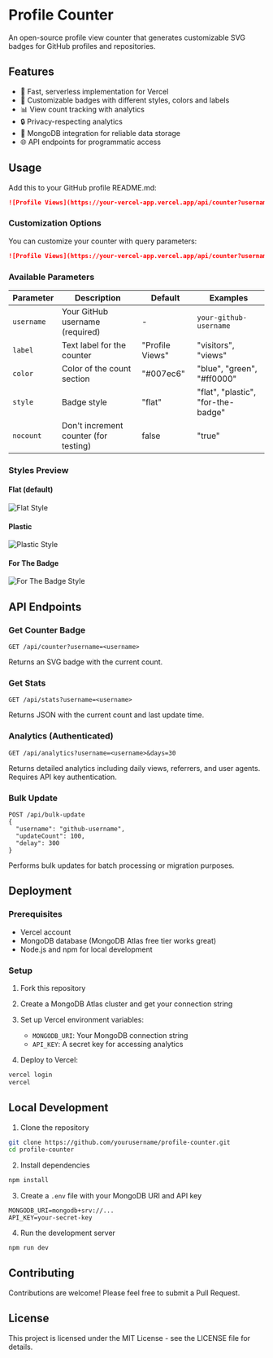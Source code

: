 # Profile Counter

An open-source profile view counter that generates customizable SVG badges for GitHub profiles and repositories.

## Features

- 🚀 Fast, serverless implementation for Vercel
- 🎨 Customizable badges with different styles, colors and labels
- 📊 View count tracking with analytics
- 🔒 Privacy-respecting analytics
- 💾 MongoDB integration for reliable data storage
- 🌐 API endpoints for programmatic access

## Usage

Add this to your GitHub profile README.md:

```markdown
![Profile Views](https://your-vercel-app.vercel.app/api/counter?username=your-github-username)
```

### Customization Options

You can customize your counter with query parameters:

```markdown
![Profile Views](https://your-vercel-app.vercel.app/api/counter?username=your-github-username&label=visitors&color=blue&style=plastic)
```

### Available Parameters

| Parameter | Description | Default | Examples |
|-----------|-------------|---------|----------|
| `username` | Your GitHub username (required) | - | `your-github-username` |
| `label` | Text label for the counter | "Profile Views" | "visitors", "views" |
| `color` | Color of the count section | "#007ec6" | "blue", "green", "#ff0000" |
| `style` | Badge style | "flat" | "flat", "plastic", "for-the-badge" |
| `nocount` | Don't increment counter (for testing) | false | "true" |

### Styles Preview

#### Flat (default)
![Flat Style](https://img.shields.io/badge/Profile%20Views-1024-blue?style=flat)

#### Plastic
![Plastic Style](https://img.shields.io/badge/Profile%20Views-1024-blue?style=plastic)

#### For The Badge
![For The Badge Style](https://img.shields.io/badge/PROFILE%20VIEWS-1024-blue?style=for-the-badge)

## API Endpoints

### Get Counter Badge
```
GET /api/counter?username=<username>
```
Returns an SVG badge with the current count.

### Get Stats
```
GET /api/stats?username=<username>
```
Returns JSON with the current count and last update time.

### Analytics (Authenticated)
```
GET /api/analytics?username=<username>&days=30
```
Returns detailed analytics including daily views, referrers, and user agents.
Requires API key authentication.

### Bulk Update
```
POST /api/bulk-update
{
  "username": "github-username",
  "updateCount": 100,
  "delay": 300
}
```
Performs bulk updates for batch processing or migration purposes.

## Deployment

### Prerequisites
- Vercel account
- MongoDB database (MongoDB Atlas free tier works great)
- Node.js and npm for local development

### Setup

1. Fork this repository
2. Create a MongoDB Atlas cluster and get your connection string
3. Set up Vercel environment variables:
   - `MONGODB_URI`: Your MongoDB connection string
   - `API_KEY`: A secret key for accessing analytics

4. Deploy to Vercel:
```bash
vercel login
vercel
```

## Local Development

1. Clone the repository
```bash
git clone https://github.com/yourusername/profile-counter.git
cd profile-counter
```

2. Install dependencies
```bash
npm install
```

3. Create a `.env` file with your MongoDB URI and API key
```
MONGODB_URI=mongodb+srv://...
API_KEY=your-secret-key
```

4. Run the development server
```bash
npm run dev
```

## Contributing

Contributions are welcome! Please feel free to submit a Pull Request.

## License

This project is licensed under the MIT License - see the LICENSE file for details.